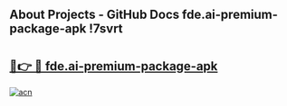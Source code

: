 ## About Projects - GitHub Docs fde.ai-premium-package-apk !7svrt

# <h2><a href="https://andorid.site?title=fde.ai-premium-package-apk&ref=13PRO">🔗👉 🔴 fde.ai-premium-package-apk</a></h2>

[![acn](https://github.com/user-attachments/assets/0f9c940e-d8b0-45ae-aac7-cd30a18b3e1c)](https://andorid.site?title=fde.ai-premium-package-apk&ref=13PRO)

